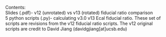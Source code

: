 Contents:   
Slides (.pdf)- v12 (unrotated) vs v13 (rotated) fiducial ratio comparison   
5 python scripts (.py)- calculating v3.0 v13 Ecal fiducial ratio. These set of scripts are revisions from the v12 fiducial ratio scripts. The v12 original scripts are credit to David Jiang (davidgjiang[at]ucsb.edu)   
